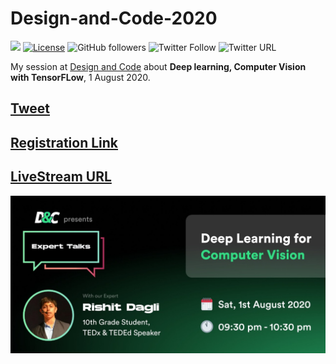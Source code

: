 # Design-and-Code-2020

[![](https://img.shields.io/badge/Rishit-Dagli-brightgreen.svg?colorB=00ff00)](https://www.rishit.tech)
[![License](https://img.shields.io/badge/License-Apache%202.0-blue.svg)](https://opensource.org/licenses/Apache-2.0)
![GitHub followers](https://img.shields.io/github/followers/Rishit-dagli?style=social)
![Twitter Follow](https://img.shields.io/twitter/follow/rishit_dagli?style=social)
![Twitter URL](https://img.shields.io/twitter/url?style=social&url=https%3A%2F%2Fgithub.com%2FRishit-dagli%2FDesign-and-Code-2020)

My session at [Design and Code](https://twitter.com/design_n_code) about **Deep learning, Computer Vision with TensorFLow**, 1 August 2020.

## [Tweet](https://twitter.com/design_n_code/status/1288506871494500353?s=20)

## [Registration Link](https://bit.ly/cv-with-tf)

## [LiveStream URL](https://www.youtube.com/watch?v=8c7i5_A9kxA)

![](images/d_and_c.jpeg)
